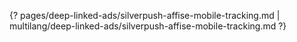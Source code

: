 {? pages/deep-linked-ads/silverpush-affise-mobile-tracking.md | multilang/deep-linked-ads/silverpush-affise-mobile-tracking.md ?}
